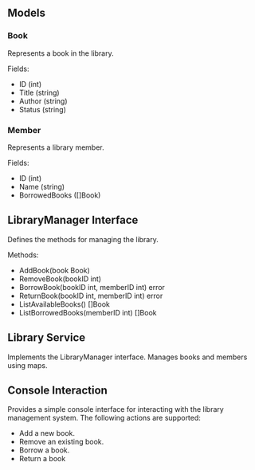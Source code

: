 
## Models

### Book

Represents a book in the library.

Fields:
- ID (int)
- Title (string)
- Author (string)
- Status (string)

### Member

Represents a library member.

Fields:
- ID (int)
- Name (string)
- BorrowedBooks ([]Book)

## LibraryManager Interface

Defines the methods for managing the library.

Methods:
- AddBook(book Book)
- RemoveBook(bookID int)
- BorrowBook(bookID int, memberID int) error
- ReturnBook(bookID int, memberID int) error
- ListAvailableBooks() []Book
- ListBorrowedBooks(memberID int) []Book

## Library Service

Implements the LibraryManager interface. Manages books and members using maps.

## Console Interaction

Provides a simple console interface for interacting with the library management system. The following actions are supported:
- Add a new book.
- Remove an existing book.
- Borrow a book.
- Return a book
